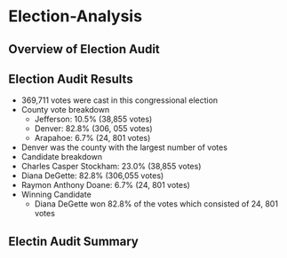 # Election-Analysis
## Overview of Election Audit
## Election Audit Results
- 369,711 votes were cast in this congressional election
- County vote breakdown
  - Jefferson: 10.5% (38,855 votes)
  - Denver: 82.8% (306, 055 votes)
  - Arapahoe: 6.7% (24, 801 votes)
 - Denver was the county with the largest number of votes
 - Candidate breakdown
  - Charles Casper Stockham: 23.0% (38,855 votes)
  - Diana DeGette: 82.8% (306,055 votes)
  - Raymon Anthony Doane: 6.7% (24, 801 votes) 
- Winning Candidate
    - Diana DeGette won 82.8% of the votes which consisted of 24, 801 votes
## Electin Audit Summary
